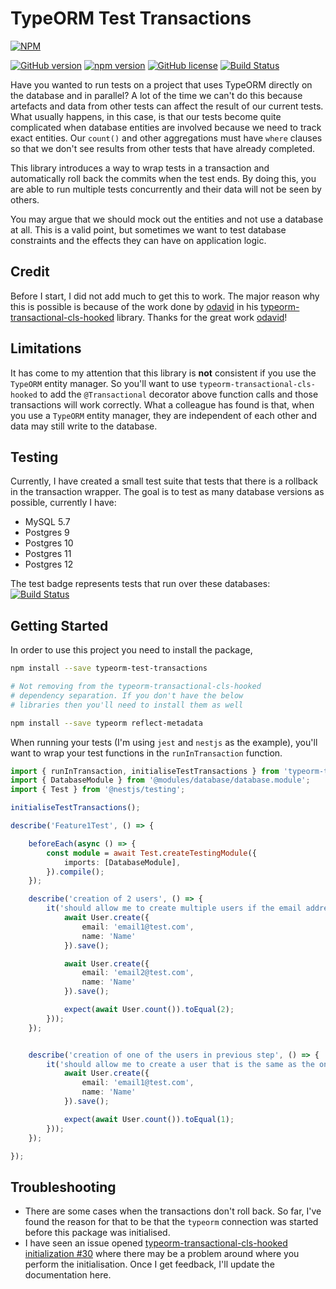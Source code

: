 # TypeORM Test Transactions
[![NPM](https://nodei.co/npm/typeorm-test-transactions.png)](https://nodei.co/npm/typeorm-test-transactions/)

[![GitHub version](https://badge.fury.io/gh/entrostat%2Ftypeorm-test-transactions.svg)](https://badge.fury.io/gh/entrostat%2Ftypeorm-test-transactions)
[![npm version](https://badge.fury.io/js/typeorm-test-transactions.svg)](https://badge.fury.io/js/typeorm-test-transactions)
<a href="https://github.com/entrostat/typeorm-test-transactions/blob/master/LICENSE"><img alt="GitHub license" src="https://img.shields.io/github/license/entrostat/typeorm-test-transactions"></a>
[![Build Status](https://travis-ci.org/entrostat/typeorm-test-transactions.svg?branch=develop)](https://travis-ci.org/entrostat/typeorm-test-transactions)

Have you wanted to run tests on a project that uses TypeORM directly on the database and in parallel? A lot of the time we can't do this because artefacts and data from other tests can affect the result of our current tests. What usually happens, in this case, is that our tests become quite complicated when database entities are involved because we need to track exact entities. Our `count()` and other aggregations must have `where` clauses so that we don't see results from other tests that have already completed.

This library introduces a way to wrap tests in a transaction and automatically roll back the commits when the test ends. By doing this, you are able to run multiple tests concurrently and their data will not be seen by others.

You may argue that we should mock out the entities and not use a database at all. This is a valid point, but sometimes we want to test database constraints and the effects they can have on application logic.

## Credit
Before I start, I did not add much to get this to work. The major reason why this is possible is because of the work done by [odavid](https://github.com/odavid) in his [typeorm-transactional-cls-hooked](https://github.com/odavid/typeorm-transactional-cls-hooked) library. Thanks for the great work  [odavid](https://github.com/odavid)!

## Limitations
It has come to my attention that this library is **not** consistent if you use the `TypeORM` entity manager. So you'll want to use `typeorm-transactional-cls-hooked` to add the `@Transactional` decorator above function calls and those transactions will work correctly. What a colleague has found is that, when you use a `TypeORM` entity manager, they are independent of each other and data may still write to the database. 

## Testing

Currently, I have created a small test suite that tests that there is a rollback in the transaction wrapper. The goal is to test as many database versions as possible, currently I have:

 - MySQL 5.7
 - Postgres 9
 - Postgres 10
 - Postgres 11
 - Postgres 12

The test badge represents tests that run over these databases: [![Build Status](https://travis-ci.org/entrostat/typeorm-test-transactions.svg?branch=develop)](https://travis-ci.org/entrostat/typeorm-test-transactions)


## Getting Started

In order to use this project you need to install the package,
```bash
npm install --save typeorm-test-transactions

# Not removing from the typeorm-transactional-cls-hooked
# dependency separation. If you don't have the below
# libraries then you'll need to install them as well

npm install --save typeorm reflect-metadata
```

When running your tests (I'm using `jest` and `nestjs` as the example), you'll want to wrap your test functions in the `runInTransaction` function.

```typescript
import { runInTransaction, initialiseTestTransactions } from 'typeorm-test-transactions';
import { DatabaseModule } from '@modules/database/database.module';
import { Test } from '@nestjs/testing';

initialiseTestTransactions();

describe('Feature1Test', () => {

    beforeEach(async () => {
        const module = await Test.createTestingModule({
            imports: [DatabaseModule],
        }).compile();
    });

    describe('creation of 2 users', () => {
        it('should allow me to create multiple users if the email address is different but name is the same', runInTransaction(async () => {
            await User.create({
                email: 'email1@test.com',
                name: 'Name'
            }).save();

            await User.create({
                email: 'email2@test.com',
                name: 'Name'
            }).save();

            expect(await User.count()).toEqual(2);
        }));
    });


    describe('creation of one of the users in previous step', () => {
        it('should allow me to create a user that is the same as the one in the previous step', runInTransaction(async () => {
            await User.create({
                email: 'email1@test.com',
                name: 'Name'
            }).save();

            expect(await User.count()).toEqual(1);
        }));
    });

});

```

## Troubleshooting

- There are some cases when the transactions don't roll back. So far, I've found the reason for that to be that the `typeorm` connection was started before this package was initialised.
- I have seen an issue opened [typeorm-transactional-cls-hooked initialization #30](https://github.com/odavid/typeorm-transactional-cls-hooked/issues/30) where there may be a problem around where you perform the initialisation. Once I get feedback, I'll update the documentation here.
